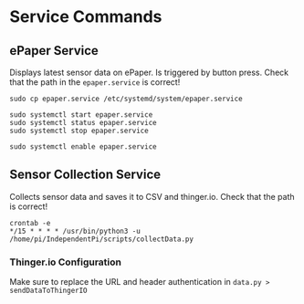 # Service Commands

## ePaper Service

Displays latest sensor data on ePaper. Is triggered by button press. Check that the path in the `epaper.service` is correct!

```
sudo cp epaper.service /etc/systemd/system/epaper.service

sudo systemctl start epaper.service
sudo systemctl status epaper.service
sudo systemctl stop epaper.service

sudo systemctl enable epaper.service
```

## Sensor Collection Service

Collects sensor data and saves it to CSV and thinger.io. Check that the path is correct!

```
crontab -e
*/15 * * * * /usr/bin/python3 -u /home/pi/IndependentPi/scripts/collectData.py
```

### Thinger.io Configuration

Make sure to replace the URL and header authentication in  `data.py > sendDataToThingerIO`